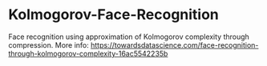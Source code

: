 # Kolmogorov-Face-Recognition
Face recognition using approximation of Kolmogorov complexity through compression. More info: https://towardsdatascience.com/face-recognition-through-kolmogorov-complexity-16ac5542235b
